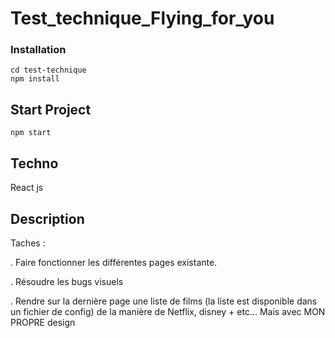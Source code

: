 # Test_technique_Flying_for_you

### Installation

    
    cd test-technique
    npm install

    
## Start Project

    npm start
    
    
## Techno
 
React js

## Description
  Taches :
  
. Faire fonctionner les différentes pages existante.

. Résoudre les bugs visuels

. Rendre sur la dernière page une liste de films (la liste est disponible dans un fichier de config) de la manière de Netflix, disney + etc... Mais avec MON PROPRE design 
